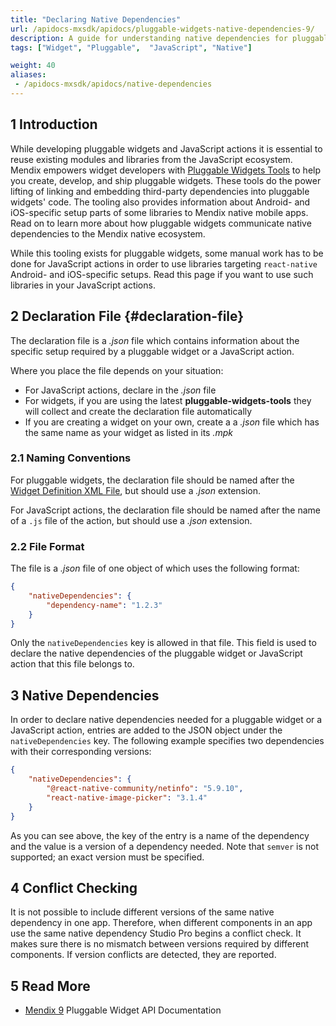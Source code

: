 ```yaml
---
title: "Declaring Native Dependencies"
url: /apidocs-mxsdk/apidocs/pluggable-widgets-native-dependencies-9/
description: A guide for understanding native dependencies for pluggable widgets and JavaScript actions.
tags: ["Widget", "Pluggable",  "JavaScript", "Native"]

weight: 40
aliases:
 - /apidocs-mxsdk/apidocs/native-dependencies
---
```


## 1 Introduction

While developing pluggable widgets and JavaScript actions it is essential to reuse existing modules and libraries from the JavaScript ecosystem. Mendix empowers widget developers with [Pluggable Widgets Tools](https://github.com/mendix/widgets-resources/tree/master/packages/tools/pluggable-widgets-tools) to help you create, develop, and ship pluggable widgets. These tools do the power lifting of linking and embedding third-party dependencies into pluggable widgets' code. The tooling also provides information about Android- and iOS-specific setup parts of some libraries to Mendix native mobile apps. Read on to learn more about how pluggable widgets communicate native dependencies to the Mendix native ecosystem.

While this tooling exists for pluggable widgets, some manual work has to be done for JavaScript actions in order to use libraries targeting `react-native` Android- and iOS-specific setups. Read this page if you want to use such libraries in your JavaScript actions.

## 2 Declaration File {#declaration-file}

The declaration file is a *.json* file which contains information about the specific setup required by a pluggable widget or a JavaScript action.

Where you place the file depends on your situation:

* For JavaScript actions, declare in the *.json* file
* For widgets, if you are using the latest **pluggable-widgets-tools** they will collect and create the declaration file automatically
* If you are creating a widget on your own, create a a *.json* file which has the same name as your widget as listed in its *.mpk*

### 2.1 Naming Conventions

For pluggable widgets, the declaration file should be named after the [Widget Definition XML File](/apidocs-mxsdk/apidocs/pluggable-widgets/#widget-definition), but should use a *.json* extension.

For JavaScript actions, the declaration file should be named after the name of a `.js` file of the action, but should use a *.json* extension.

### 2.2 File Format

The file is a *.json* file of one object of which uses the following format:

```json
{
    "nativeDependencies": {
        "dependency-name": "1.2.3"
    }
}
```

Only the `nativeDependencies` key is allowed in that file. This field is used to declare the native dependencies of the pluggable widget or JavaScript action that this file belongs to.

## 3 Native Dependencies

In order to declare native dependencies needed for a pluggable widget or a JavaScript action, entries are added to the JSON object under the `nativeDependencies` key. The following example specifies two dependencies with their corresponding versions:

```json
{
    "nativeDependencies": {
        "@react-native-community/netinfo": "5.9.10",
        "react-native-image-picker": "3.1.4"
    }
}
```

As you can see above, the key of the entry is a name of the dependency and the value is a version of a dependency needed. Note that `semver` is not supported; an exact version must be specified.

## 4 Conflict Checking

It is not possible to include different versions of the same native dependency in one app. Therefore, when different components in an app use the same native dependency Studio Pro begins a conflict check. It makes sure there is no mismatch between versions required by different components. If version conflicts are detected, they are reported.

## 5 Read More

* [Mendix 9](/apidocs-mxsdk/apidocs/pluggable-parent-9/) Pluggable Widget API Documentation
